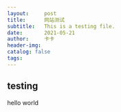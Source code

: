 ```yaml
---
layout:     post
title:      网站测试
subtitle:   This is a testing file.
date:       2021-05-21
author:     卡卡
header-img: 
catalog: false
tags:
---
```


## testing

hello world